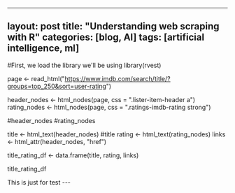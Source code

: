 
---
layout: post
title:  "Understanding web scraping with R"
categories: [blog, AI]
tags: [artificial intelligence, ml]
---

#First, we load the library we'll be using 
library(rvest)

page <- read_html("https://www.imdb.com/search/title/?groups=top_250&sort=user-rating")


header_nodes <- html_nodes(page, css = ".lister-item-header a")
rating_nodes <- html_nodes(page, css = ".ratings-imdb-rating strong")

#header_nodes
#rating_nodes

title <- html_text(header_nodes)
#title
rating <- html_text(rating_nodes)
links <- html_attr(header_nodes, "href")

title_rating_df <- data.frame(title, rating, links)

title_rating_df

This is just for test ---

<script type="text/javascript" src="//cdn.datacamp.com/dcl-react.js.gz"></script>

